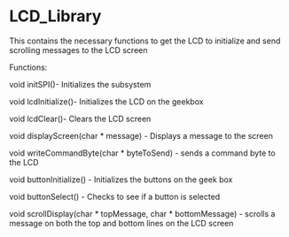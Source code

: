 LCD_Library
===========

This contains the necessary functions to get the LCD to initialize and send scrolling messages to the LCD screen

Functions:

void initSPI()- Initializes the subsystem

void lcdInitialize()- Initializes the LCD on the geekbox

void lcdClear()- Clears the LCD screen

void displayScreen(char * message) - Displays a message to the screen

void writeCommandByte(char * byteToSend) - sends a command byte to the LCD

void buttonInitialize() - Initializes the buttons on the geek box

void buttonSelect() - Checks to see if a button is selected

void scrollDisplay(char * topMessage, char * bottomMessage) - scrolls a message on both the top and bottom lines on the
LCD screen
